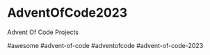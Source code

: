 # AdventOfCode2023
Advent Of Code Projects


#awesome
#advent-of-code
#adventofcode
#advent-of-code-2023
